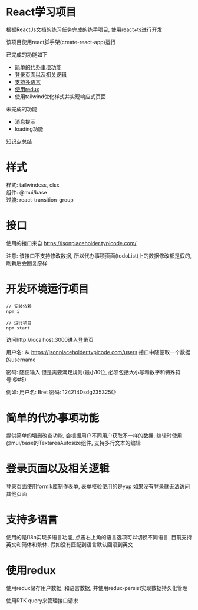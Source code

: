 # React学习项目

根据ReactJs文档的练习任务完成的练手项目, 使用react+ts进行开发

该项目使用react脚手架(create-react-app)运行

已完成的功能如下

* [简单的代办事项功能](#todoList)
* [登录页面以及相关逻辑](#login)
* [支持多语言](#multiLanguage)
* [使用redux](#useRedux)
* 使用tailwind优化样式并实现响应式页面

未完成的功能

* 消息提示
* loading功能

[知识点总结]([https://](https://github.com/1141943639/lean_react/blob/master/KNOWLEDGE-POINT.md))

# 样式

样式: tailwindcss, clsx<br/>
组件: @mui/base<br/>
过渡: react-transition-group

# 接口

使用的接口来自 https://jsonplaceholder.typicode.com/

注意: 该接口不支持修改数据, 所以代办事项页面(todoList)上的数据修改都是假的, 刷新后会回复原样

# 开发环境运行项目

```
// 安装依赖
npm i

// 运行项目
npm start
```

访问http://localhost:3000进入登录页

用户名: 从 https://jsonplaceholder.typicode.com/users 接口中随便取一个数据的username

密码: 随便输入 但是需要满足规则(最小10位, 必须包括⼤⼩写和数字和特殊符号!@#$)

例如: 
用户名: Bret
密码: 124214Dsdg235325@

<h1 id="todoList">简单的代办事项功能</h1>

提供简单的增删改查功能, 会根据用户不同用户获取不一样的数据, 编辑时使用@mui/base的TextareaAutosize组件, 支持多行文本的编辑

<h1 id="login">登录页面以及相关逻辑</h1>

登录页面使用formik库制作表单, 表单校验使用的是yup
如果没有登录就无法访问其他页面

<h1 id="multiLanguage">支持多语言</h1>

使用的是i18n实现多语言功能, 点击右上角的语言选项可以切换不同语言, 目前支持英文和简体和繁体, 假如没有匹配到语⾔默认回滚到英⽂

<h1 id="useRedux">使用redux</h1>

使用redux储存用户数据, 和语言数据, 并使用redux-persist实现数据持久化管理

使用RTK query来管理接口请求